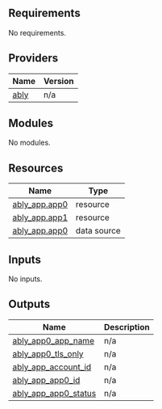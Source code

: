 ## Requirements

No requirements.

## Providers

| Name | Version |
|------|---------|
| <a name="provider_ably"></a> [ably](#provider\_ably) | n/a |

## Modules

No modules.

## Resources

| Name | Type |
|------|------|
| [ably_app.app0](https://registry.terraform.io/providers/hashicorp/ably/latest/docs/resources/app) | resource |
| [ably_app.app1](https://registry.terraform.io/providers/hashicorp/ably/latest/docs/resources/app) | resource |
| [ably_app.app0](https://registry.terraform.io/providers/hashicorp/ably/latest/docs/data-sources/app) | data source |

## Inputs

No inputs.

## Outputs

| Name | Description |
|------|-------------|
| <a name="output_ably_app0_app_name"></a> [ably\_app0\_app\_name](#output\_ably\_app0\_app\_name) | n/a |
| <a name="output_ably_app0_tls_only"></a> [ably\_app0\_tls\_only](#output\_ably\_app0\_tls\_only) | n/a |
| <a name="output_ably_app_account_id"></a> [ably\_app\_account\_id](#output\_ably\_app\_account\_id) | n/a |
| <a name="output_ably_app_app0_id"></a> [ably\_app\_app0\_id](#output\_ably\_app\_app0\_id) | n/a |
| <a name="output_ably_app_app0_status"></a> [ably\_app\_app0\_status](#output\_ably\_app\_app0\_status) | n/a |
